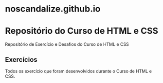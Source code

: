 # noscandalize.github.io

<h1>Repositório do Curso de HTML e CSS</h1>
<p>Repositório de Exercício e Desafios do Curso de HTML e CSS</p>

<h2>Exercícios</h2>
<p>Todos os exercício que foram desenvolvidos durante o Curso de HTML e CSS.</p>
